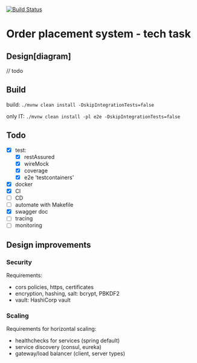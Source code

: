 [![Build Status](https://www.travis-ci.org/zhenik/order-placement-system.svg?branch=master)](https://www.travis-ci.org/zhenik/order-placement-system)

# Order placement system - tech task
## Design[diagram]
// todo
## Build
build: `./mvnw clean install -DskipIntegrationTests=false`  

only IT: `./mvnw clean install -pl e2e -DskipIntegrationTests=false`
## Todo
- [x] test:
  - [x] restAssured
  - [x] wireMock
  - [x] coverage 
  - [x] e2e 'testcontainers'
- [x] docker
- [x] CI
- [ ] CD
- [ ] automate with Makefile
- [x] swagger doc
- [ ] tracing
- [ ] monitoring

## Design improvements
### Security
Requirements:
- cors policies, https, certificates
- encryption, hashing, salt: bcrypt, PBKDF2
- vault: HashiCorp vault

### Scaling
Requirements for horizontal scaling:
- healthchecks for services (spring default)
- service discovery (consul, eureka)
- gateway/load balancer (client, server types)

